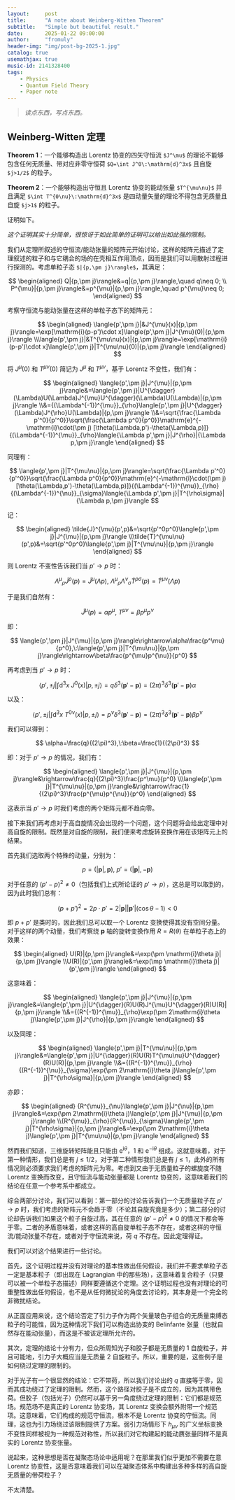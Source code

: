 ```yaml
---
layout:     post
title:      "A note about Weinberg-Witten Theorem"
subtitle:   "Simple but beautiful result."
date:       2025-01-22 09:00:00
author:     "fromuly"
header-img: "img/post-bg-2025-1.jpg"
catalog: true
usemathjax: true
music-id: 2141328400
tags:
    - Physics
    - Quantum Field Theory
    - Paper note
---
```


> *读点东西，写点东西。*

## Weinberg-Witten 定理

**Theorem 1**：一个能够构造出 Lorentz 协变的四矢守恒流 `$J^\mu$` 的理论不能够包含任何无质量、带对应非零守恒荷 `$Q=\int J^0\:\mathrm{d}^3x$` 且自旋 `$j>1/2$` 的粒子。

**Theorem 2**：一个能够构造出守恒且 Lorentz 协变的能动张量 `$T^{\mu\nu}$` 并且满足 `$\int T^{0\nu}\:\mathrm{d}^3x$` 是四动量矢量的理论不得包含无质量且自旋 `$j>1$` 的粒子。

证明如下。

*这个证明其实十分简单，很惊讶于如此简单的证明可以给出如此强的限制。*

我们从定理所叙述的守恒流/能动张量的矩阵元开始讨论，这样的矩阵元描述了定理叙述的粒子和与它耦合的场的在壳相互作用顶点，因而是我们可以用散射过程进行探测的。考虑单粒子态 `$|{p,\pm j}\rangle$`，其满足：

$$
\begin{aligned}
    Q|{p,\pm j}\rangle&=q|{p,\pm j}\rangle,\quad q\neq 0;
    \\ P^{\mu}|{p,\pm j}\rangle&=p^{\mu}|{p,\pm j}\rangle,\quad p^{\mu}\neq 0;
\end{aligned}
$$

考察守恒流与能动张量在这样的单粒子态下的矩阵元：

$$
\begin{aligned}
    \langle{p',\pm j}|&J^{\mu}(x)|{p,\pm j}\rangle=\exp[\mathrm{i}(p-p')\cdot x]\langle{p',\pm j}|J^{\mu}(0)|{p,\pm j}\rangle
    \\\langle{p',\pm j}|&T^{\mu\nu}(x)|{p,\pm j}\rangle=\exp[\mathrm{i}(p-p')\cdot x]\langle{p',\pm j}|T^{\mu\nu}(0)|{p,\pm j}\rangle
\end{aligned}
$$

将 $J^{\mu}(0)$ 和 $T^{\mu\nu}(0)$ 简记为 $J^{\mu}$ 和 $T^{\mu\nu}$，基于 Lorentz 不变性，我们有：

$$
\begin{aligned}
    \langle{p',\pm j}|J^{\mu}|{p,\pm j}\rangle&=\langle{p',\pm j}|U^{\dagger}(\Lambda)U(\Lambda)J^{\mu}U^{\dagger}(\Lambda)U(\Lambda)|{p,\pm j}\rangle
    \\&={(\Lambda^{-1})^{\mu}}_{\rho}\langle{p',\pm j}|U^{\dagger}(\Lambda)J^{\rho}U(\Lambda)|{p,\pm j}\rangle
    \\&=\sqrt{\frac{\Lambda p'^0}{p'^0}}\sqrt{\frac{\Lambda p^0}{p^0}}\mathrm{e}^{-\mathrm{i}\cdot(\pm j) [\theta(\Lambda,p')-\theta(\Lambda,p)]}{(\Lambda^{-1})^{\mu}}_{\rho}\langle{\Lambda p',\pm j}|J^{\rho}|{\Lambda p,\pm j}\rangle
\end{aligned}
$$

同理有：

$$
    \langle{p',\pm j}|T^{\mu\nu}|{p,\pm j}\rangle=\sqrt{\frac{\Lambda p'^0}{p'^0}}\sqrt{\frac{\Lambda p^0}{p^0}}\mathrm{e}^{-\mathrm{i}\cdot(\pm j) [\theta(\Lambda,p')-\theta(\Lambda,p)]}{(\Lambda^{-1})^{\mu}}_{\rho}{(\Lambda^{-1})^{\nu}}_{\sigma}\langle{\Lambda p',\pm j}|T^{\rho\sigma}|{\Lambda p,\pm j}\rangle
$$

记：

$$
\begin{aligned}
    \tilde{J}^{\mu}(p',p)&=\sqrt{p'^0p^0}\langle{p',\pm j}|J^{\mu}|{p,\pm j}\rangle
    \\\tilde{T}^{\mu\nu}(p',p)&=\sqrt{p'^0p^0}\langle{p',\pm j}|T^{\mu\nu}|{p,\pm j}\rangle
\end{aligned}
$$

则 Lorentz 不变性告诉我们当 $p'\rightarrow p$ 时：

$$
    {\Lambda^{\mu}}_{\rho}\tilde{J}^{\rho}(p)=\tilde{J}^{\mu}(\Lambda p),\:{\Lambda^{\mu}}_{\rho}{\Lambda^{\nu}}_{\sigma}\tilde{T}^{\rho\sigma}(p)=\tilde{T}^{\mu\nu}(\Lambda p)
$$

于是我们自然有：

$$
    \tilde{J}^{\mu}(p)=\alpha p^{\mu},\:T^{\mu\nu}=\beta p^{\mu}p^{\nu}
$$

即：

$$
    \langle{p',\pm j}|J^{\mu}|{p,\pm j}\rangle\rightarrow\alpha\frac{p^\mu}{p^0},\:\langle{p',\pm j}|T^{\mu\nu}|{p,\pm j}\rangle\rightarrow\beta\frac{p^{\mu}p^{\nu}}{p^0}
$$

再考虑到当 $p'\rightarrow p$ 时：

$$
    \langle{p',\pm j}|\int\mathrm{d}^3x\:J^{0}(x)|{p,\pm j}\rangle=q\delta^3(\mathbf{p}'-\mathbf{p})=(2\pi)^3\delta^3(\mathbf{p}'-\mathbf{p})\alpha
$$

以及：

$$
    \langle{p',\pm j}|\int\mathrm{d}^3x\:T^{0\nu}(x)|{p,\pm j}\rangle=p^{\nu}\delta^3(\mathbf{p}'-\mathbf{p})=(2\pi)^3\delta^3(\mathbf{p}'-\mathbf{p})\beta p^{\nu}
$$

我们可以得到：

$$
    \alpha=\frac{q}{(2\pi)^3},\:\beta=\frac{1}{(2\pi)^3}
$$

即：对于 $p'\rightarrow p$ 的情况，我们有：

$$
\begin{aligned}
    \langle{p',\pm j}|J^{\mu}|{p,\pm j}\rangle&\rightarrow\frac{q}{(2\pi)^3}\frac{p^\mu}{p^0}
    \\\langle{p',\pm j}|T^{\mu\nu}|{p,\pm j}\rangle&\rightarrow\frac{1}{(2\pi)^3}\frac{p^{\mu}p^{\nu}}{p^0}
\end{aligned}
$$

这表示当 $p'\rightarrow p$ 时我们考虑的两个矩阵元都不趋向零。

接下来我们再考虑对于高自旋情况会出现的一个问题，这个问题将会给出定理中对高自旋的限制。既然是对自旋的限制，我们便来考虑旋转变换作用在该矩阵元上的结果。

首先我们选取两个特殊的动量，分别为：

$$
    p=(|\mathbf{p}|,\mathbf{p}),\:p'=(|\mathbf{p}|,-\mathbf{p})
$$

对于任意的 $(p'-p)^2\neq 0$（包括我们上式所论证的 $p'\rightarrow p$），这总是可以取到的，因为此时我们总有：

$$
    (p+p')^2=2p\cdot p'=2|\mathbf{p}||\mathbf{p}'|(\cos{\theta}-1)<0
$$

即 $p+p'$ 是类时的，因此我们总可以取一个 Lorentz 变换使得其没有空间分量。对于这样的两个动量，我们考察绕 $\mathbf{p}$ 轴的旋转变换作用 $R=R(\theta)$ 在单粒子态上的效果：

$$
\begin{aligned}
    U(R)|{p,\pm j}\rangle&=\exp(\pm \mathrm{i}\theta j)|{p,\pm j}\rangle
    \\U(R)|{p',\pm j}\rangle&=\exp(\mp \mathrm{i}\theta j)|{p',\pm j}\rangle
\end{aligned}
$$

这意味着：

$$
\begin{aligned}
    \langle{p',\pm j}|J^{\mu}|{p,\pm j}\rangle&=\langle{p',\pm j}|U^{\dagger}(R)U(R)J^{\mu}U^{\dagger}(R)U(R)|{p,\pm j}\rangle
    \\&={(R^{-1})^{\mu}}_{\rho}\exp(\pm 2\mathrm{i}\theta j)\langle{p',\pm j}|J^{\rho}|{p,\pm j}\rangle
\end{aligned}
$$

以及同理：

$$
\begin{aligned}
    \langle{p',\pm j}|T^{\mu\nu}|{p,\pm j}\rangle&=\langle{p',\pm j}|U^{\dagger}(R)U(R)T^{\mu\nu}U^{\dagger}(R)U(R)|{p,\pm j}\rangle
    \\&={(R^{-1})^{\mu}}_{\rho}{(R^{-1})^{\nu}}_{\sigma}\exp(\pm 2\mathrm{i}\theta j)\langle{p',\pm j}|T^{\rho\sigma}|{p,\pm j}\rangle
\end{aligned}
$$

亦即：

$$
\begin{aligned}
    {R^{\mu}}_{\nu}\langle{p',\pm j}|J^{\nu}|{p,\pm j}\rangle&=\exp(\pm 2\mathrm{i}\theta j)\langle{p',\pm j}|J^{\mu}|{p,\pm j}\rangle
    \\{R^{\mu}}_{\rho}{R^{\nu}}_{\sigma}\langle{p',\pm j}|T^{\rho\sigma}|{p,\pm j}\rangle&=\exp(\pm 2\mathrm{i}\theta j)\langle{p',\pm j}|T^{\mu\nu}|{p,\pm j}\rangle
\end{aligned}
$$

然而我们知道，三维旋转矩阵能且只能由 $\mathrm{e}^{\mathrm{i}\theta}$，$1$ 和 $\mathrm{e}^{-\mathrm{i}\theta}$ 组成。这就意味着，对于第一种情形，我们总是有 $j\leq 1/2$，对于第二种情形我们总是有 $j\leq 1$，此外的所有情况则必须要求我们考虑的矩阵元为零。考虑到又由于无质量粒子的螺旋度不随 Lorentz 变换而改变，且守恒流与能动张量都是 Lorentz 协变的，这意味着我们的结论在任意一个参考系中都成立。

综合两部分讨论，我们可以看到：第一部分的讨论告诉我们一个无质量粒子在 $p'\rightarrow p$ 时，我们考虑的矩阵元不会趋于零（不论其自旋究竟是多少）；第二部分的讨论却告诉我们如果这个粒子自旋过高，其在任意的 $(p'-p)^2\neq 0$ 的情况下都会等于零。二者的矛盾意味着，或者这样的高自旋单粒子态不存在，或者这样的守恒流/能动张量不存在，或者对于守恒流来说，荷 $q$ 不存在。因此定理得证。

我们可以对这个结果进行一些讨论。

首先，这个证明过程并没有对理论的基本性做出任何假设，我们并不要求单粒子态一定是基本粒子（即出现在 Lagrangian 中的那些场），这意味着复合粒子（只要可以被一个单粒子态描述）同样要遵循这个定理。这个证明过程也没有对理论的可重整性做出任何假设，也不是从任何微扰论的角度去讨论的，其本身是一个完全的非微扰结论。

从正面应用来说，这个结论否定了引力子作为两个矢量玻色子组合的无质量束缚态粒子的可能性，因为这种情况下我们可以构造出协变的 Belinfante 张量（也就自然存在能动张量），而这是不被该定理所允许的。

其次，定理的结论十分有力，但众所周知光子和胶子都是无质量的 1 自旋粒子，并且可能地，引力子大概应当是无质量 2 自旋粒子。所以，重要的是，这些例子是如何绕过定理的限制的。

对于光子有一个很显然的结论：它不带荷，所以我们讨论出的 $q$ 直接等于零，因而其成功绕过了定理的限制。然而，这个路径对胶子是不成立的，因为其携带色荷。但胶子（包括光子）仍然可以基于另一角度绕过定理的限制：它们都是规范场。规范场不是真正的 Lorentz 协变场，其 Lorentz 变换会额外附带一个规范项。这意味着，它们构成的规范守恒流，根本不是 Lorentz 协变的守恒流。同理，这也为引力场绕过该限制提供了方案。弱引力场情形下 $h_{\mu\nu}$ 的广义坐标变换不变性同样被视为一种规范对称性，所以我们对它构建起的能动赝张量同样不是真实的 Lorentz 协变张量。

说起来，这种思想是否在凝聚态场论中适用呢？在那里我们似乎更加不需要在意 Lorentz 协变性，这是否意味着我们可以在凝聚态体系中构建出多种多样的高自旋无质量的带荷粒子？

不太清楚。